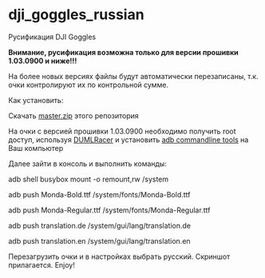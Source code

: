 # dji_goggles_russian
Русификация DJI Goggles

****Внимание, русификация возможна только для версии прошивки 1.03.0900 и ниже!!!****

На более новых версиях файлы будут автоматически перезаписаны, т.к. очки контролируют их по контрольной сумме.

Как установить:

Скачать [master.zip](https://github.com/jkson5/dji_goggles_russian/archive/master.zip) этого репозитория

На очки с версией прошивки 1.03.0900 необходимо получить root доступ, используя [DUMLRacer](https://github.com/CunningLogic/DUMLRacer) и установить [adb commandline tools](https://developer.android.com/studio/index.html#command-tools) на Ваш компьютер

Далее зайти в консоль и выполнить команды:

adb shell busybox mount -o remount,rw /system

adb push Monda-Bold.ttf /system/fonts/Monda-Bold.ttf

adb push Monda-Regular.ttf /system/fonts/Monda-Regular.ttf

adb push translation.de /system/gui/lang/translation.de

adb push translation.en /system/gui/lang/translation.en

Перезагрузить очки и в настройках выбрать русский.
Скриншот прилагается. Enjoy!
